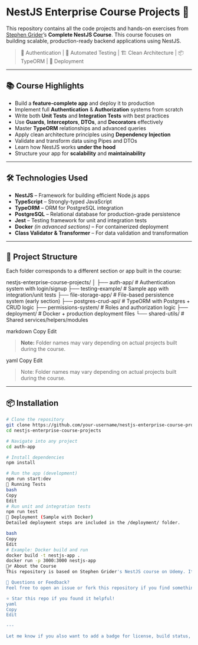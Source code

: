 # NestJS Enterprise Course Projects 🚀

This repository contains all the code projects and hands-on exercises from [Stephen Grider](https://www.udemy.com/user/sgslo/)’s **Complete NestJS Course**. This course focuses on building scalable, production-ready backend applications using NestJS.

> 🔐 Authentication | 🧪 Automated Testing | 🏗️ Clean Architecture | 📦 TypeORM | 🚀 Deployment

---

## 📚 Course Highlights

- Build a **feature-complete app** and deploy it to production
- Implement full **Authentication** & **Authorization** systems from scratch
- Write both **Unit Tests** and **Integration Tests** with best practices
- Use **Guards**, **Interceptors**, **DTOs**, and **Decorators** effectively
- Master **TypeORM** relationships and advanced queries
- Apply clean architecture principles using **Dependency Injection**
- Validate and transform data using Pipes and DTOs
- Learn how NestJS works **under the hood**
- Structure your app for **scalability** and **maintainability**

---

## 🛠️ Technologies Used

- **NestJS** – Framework for building efficient Node.js apps
- **TypeScript** – Strongly-typed JavaScript
- **TypeORM** – ORM for PostgreSQL integration
- **PostgreSQL** – Relational database for production-grade persistence
- **Jest** – Testing framework for unit and integration tests
- **Docker** *(in advanced sections)* – For containerized deployment
- **Class Validator & Transformer** – For data validation and transformation

---

## 📁 Project Structure

Each folder corresponds to a different section or app built in the course:

nestjs-enterprise-course-projects/
│
├── auth-app/ # Authentication system with login/signup
├── testing-example/ # Sample app with integration/unit tests
├── file-storage-app/ # File-based persistence system (early section)
├── postgres-crud-api/ # TypeORM with Postgres + CRUD logic
├── permissions-system/ # Roles and authorization logic
├── deployment/ # Docker + production deployment files
└── shared-utils/ # Shared services/helpers/modules

markdown
Copy
Edit

> **Note:** Folder names may vary depending on actual projects built during the course.

yaml
Copy
Edit

> Note: Folder names may vary depending on actual projects built during the course.

---

## 📦 Installation

```bash
# Clone the repository
git clone https://github.com/your-username/nestjs-enterprise-course-projects.git
cd nestjs-enterprise-course-projects

# Navigate into any project
cd auth-app

# Install dependencies
npm install

# Run the app (development)
npm run start:dev
🧪 Running Tests
bash
Copy
Edit
# Run unit and integration tests
npm run test
🚀 Deployment (Sample with Docker)
Detailed deployment steps are included in the /deployment/ folder.

bash
Copy
Edit
# Example: Docker build and run
docker build -t nestjs-app .
docker run -p 3000:3000 nestjs-app
🙋‍♂️ About the Course
This repository is based on Stephen Grider's NestJS course on Udemy. It covers everything from the fundamentals to advanced production-ready features. Highly recommended for backend developers looking to master NestJS and scalable API architecture.

📩 Questions or Feedback?
Feel free to open an issue or fork this repository if you find something useful or want to expand on it.

⭐️ Star this repo if you found it helpful!
yaml
Copy
Edit

---

Let me know if you also want to add a badge for license, build status, or course completion.

